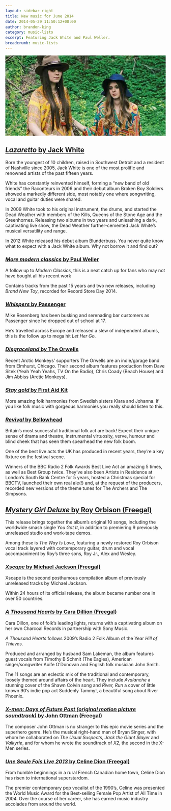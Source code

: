 ```yaml
---
layout: sidebar-right
title: New music for June 2014
date: 2014-05-29 11:50:12+00:00
author: brandon-king
category: music-lists
excerpt: Featuring Jack White and Paul Weller.
breadcrumb: music-lists
---
```

![First Aid Kit](/images/featured/featured-first-aid-kit.jpg)

## [<cite>Lazaretto</cite> by Jack White](https://suffolk.spydus.co.uk/cgi-bin/spydus.exe/ENQ/OPAC/BIBENQ/14521134?QRY=CTIBIB%3C%20IRN(38864961)&QRYTEXT=Lazaretto%20%5Bsound%20recording%5D)

Born the youngest of 10 children, raised in Southwest Detroit and a resident of Nashville since 2005, Jack White is one of the most prolific and renowned artists of the past fifteen years.

White has constantly reinvented himself, forming a “new band of old friends” the Raconteurs in 2006 and their debut album Broken Boy Soldiers showed a markedly different side, most notably one where songwriting, vocal and guitar duties were shared.

In 2009 White took to his original instrument, the drums, and started the Dead Weather with members of the Kills, Queens of the Stone Age and the Greenhornes. Releasing two albums in two years and unleashing a dark, captivating live show, the Dead Weather further-cemented Jack White’s musical versatility and range.

In 2012 White released his debut album Blunderbuss. You never quite know what to expect with a Jack White album. Why not borrow it and find out?

### [<cite>More modern classics</cite> by Paul Weller](https://suffolk.spydus.co.uk/cgi-bin/spydus.exe/ENQ/OPAC/BIBENQ/14521690?QRY=CTIBIB%3C%20IRN(39259663)&QRYTEXT=More%20modern%20classics%20%5Bsound%20recording%5D)

A follow up to <cite>Modern Classics</cite>, this is a neat catch up for fans who may not have bought all his recent work

Contains tracks from the past 15 years and two new releases, including <cite>Brand New Toy</cite>, recorded for Record Store Day 2014.

### [<cite>Whispers</cite> by Passenger](https://suffolk.spydus.co.uk/cgi-bin/spydus.exe/ENQ/OPAC/BIBENQ/14522679?QRY=CTIBIB%3C%20IRN(38543974)&QRYTEXT=Whispers%20%5Bsound%20recording%5D)

Mike Rosenberg has been busking and serenading bar customers as Passenger since he dropped out of school at 17.

He&#8217;s travelled across Europe and released a slew of independent albums, this is the follow up to mega hit <cite>Let Her Go</cite>.

### [<cite>Disgraceland</cite> by The Orwells](https://suffolk.spydus.co.uk/cgi-bin/spydus.exe/ENQ/OPAC/BIBENQ/14523480?QRY=CTIBIB%3C%20IRN(38038964)&QRYTEXT=Disgraceland%20%5Bsound%20recording%5D)

Recent Arctic Monkeys&#8217; supporters The Orwells are an indie/garage band from Elmhurst, Chicago. Their second album features production from Dave Sitek (Yeah Yeah Yeahs, TV On the Radio), Chris Coady (Beach House) and Jim Abbiss (Arctic Monkeys).

### [<cite>Stay gold</cite> by First Aid Kit](https://suffolk.spydus.co.uk/cgi-bin/spydus.exe/ENQ/OPAC/BIBENQ/14524345?QRY=CTIBIB%3C%20IRN(38864513)&QRYTEXT=Stay%20gold%20%5Bsound%20recording%5D)

More amazing folk harmonies from Swedish sisters Klara and Johanna. If you like folk music with gorgeous harmonies you really should listen to this.

### [<cite>Revival</cite> by Bellowhead](https://suffolk.spydus.co.uk/cgi-bin/spydus.exe/ENQ/OPAC/BIBENQ/14524958?QRY=CTIBIB%3C%20IRN(12494104)&QRYTEXT=Revival%20%5Bsound%20recording%5D)

Britain’s most successful traditional folk act are back! Expect their unique sense of drama and theatre, instrumental virtuosity, verve, humour and blind cheek that has seen them spearhead the new folk boom.

One of the best live acts the UK has produced in recent years, they&#8217;re a key fixture on the festival scene.

Winners of the BBC Radio 2 Folk Awards Best Live Act an amazing 5 times, as well as Best Group twice. They’ve also been Artists in Residence at London&#8217;s South Bank Centre for 5 years, hosted a Christmas special for BBCTV, launched their own real ale(!) and, at the request of the producers, recorded new versions of the theme tunes for The Archers and The Simpsons.

## [<cite>Mystery Girl Deluxe</cite> by Roy Orbison (Freegal)](http://suffolklibraries.freegalmusic.com/artists/view/Um95IE9yYmlzb24=/29065668/c29ueQ)

This release brings together the album&#8217;s original 10 songs, including the worldwide smash single <cite>You Got It</cite>, in addition to premiering 9 previously unreleased studio and work-tape demos.

Among these is <cite>The Way Is Love</cite>, featuring a newly restored Roy Orbison vocal track layered with contemporary guitar, drum and vocal accompaniment by Roy&#8217;s three sons, Roy Jr., Alex and Wesley.

### [<cite>Xscape</cite> by Michael Jackson (Freegal)](http://suffolklibraries.freegalmusic.com/artists/album/TWljaGFlbCBKYWNrc29u)

Xscape is the second posthumous compilation album of previously unreleased tracks by Michael Jackson.

Within 24 hours of its official release, the album became number one in over 50 countries.

### [<cite>A Thousand Hearts</cite> by Cara Dillion (Freegal)](http://suffolklibraries.freegalmusic.com/artists/view/Q2FyYSBEaWxsb24=/29156551/c29ueQ)

Cara Dillon, one of folk’s leading lights, returns with a captivating album on her own Charcoal Records in partnership with Sony Music.

<cite>A Thousand Hearts</cite> follows 2009&#8217;s Radio 2 Folk Album of the Year <cite>Hill of Thieves</cite>.

Produced and arranged by husband Sam Lakeman, the album features guest vocals from Timothy B Schmit (The Eagles), American singer/songwriter Aoife O&#8217;Donovan and English folk musician John Smith.

The 11 songs are an eclectic mix of the traditional and contemporary, loosely themed around affairs of the heart. They include <cite>Avalanche</cite> a stunning cover of the Shawn Colvin song and <cite>River, Run</cite> a cover of little known 90’s indie pop act Suddenly Tammy!, a beautiful song about River Phoenix.

### [<cite>X-men: Days of Future Past (original motion picture soundtrack)</cite> by John Ottman (Freegal)](http://suffolklibraries.freegalmusic.com/artists/view/Sm9obiBPdHRtYW4=/29027629/c29ueQ)

The composer John Ottman is no stranger to this epic movie series and the superhero genre. He&#8217;s the musical right-hand man of Bryan Singer, with whom he collaborated on <cite>The Usual Suspects</cite>, <cite>Jack the Giant Slayer</cite> and <cite>Valkyrie</cite>, and for whom he wrote the soundtrack of <cite>X2</cite>, the second in the X-Men series.

### [<cite>Une Seule Fois Live 2013</cite> by Celine Dion (Freegal)](http://suffolklibraries.freegalmusic.com/artists/view/Q8OpbGluZSBEaW9u/29130577/c29ueQ)

From humble beginnings in a rural French Canadian home town, Celine Dion has risen to international superstardom.

The premier contemporary pop vocalist of the 1990&#8217;s, Celine was presented the World Music Award for the Best-selling Female Pop Artist of All Time in 2004. Over the course of her career, she has earned music industry accolades from around the world.
